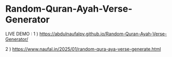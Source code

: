 # Random-Quran-Ayah-Verse-Generator

LIVE DEMO : 1 ) https://abdulnaufalpv.github.io/Random-Quran-Ayah-Verse-Generator/

2 ) https://www.naufal.in/2025/01/random-qura-aya-verse-generate.html
